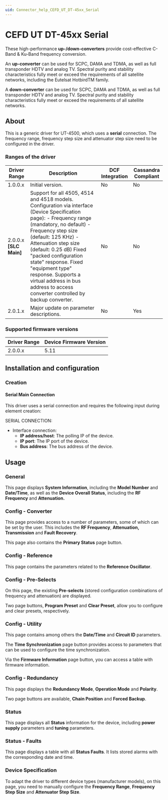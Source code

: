 ```yaml
---
uid: Connector_help_CEFD_UT_DT-45xx_Serial
---
```


# CEFD UT DT-45xx Serial

These high-performance **up-/down-converters** provide cost-effective C-Band & Ku-Band frequency conversion.

An **up-converter** can be used for SCPC, DAMA and TDMA, as well as full transponder HDTV and analog TV. Spectral purity and stability characteristics fully meet or exceed the requirements of all satellite networks, including the Eutelsat HotbirdTM family.

A **down-converter** can be used for SCPC, DAMA and TDMA, as well as full transponder HDTV and analog TV. Spectral purity and stability characteristics fully meet or exceed the requirements of all satellite networks.

## About

This is a generic driver for UT-4500, which uses a **serial** connection. The frequency range, frequency step size and attenuator step size need to be configured in the driver.

### Ranges of the driver

| **Driver Range**         | **Description**                                                                                                                                                                                                                                                                                                                                                                                                | **DCF Integration** | **Cassandra Compliant** |
|--------------------------|----------------------------------------------------------------------------------------------------------------------------------------------------------------------------------------------------------------------------------------------------------------------------------------------------------------------------------------------------------------------------------------------------------------|---------------------|-------------------------|
| 1.0.0.x                  | Initial version.                                                                                                                                                                                                                                                                                                                                                                                               | No                  | No                      |
| 2.0.0.x **\[SLC Main\]** | Support for all 4505, 4514 and 4518 models. Configuration via interface (Device Specification page): - Frequency range (mandatory, no default) - Frequency step size (default: 125 KHz) - Attenuation step size (default: 0.25 dB) Fixed "packed configuration state" response. Fixed "equipment type" response. Supports a virtual address in bus address to access converter controlled by backup converter. | No                  | No                      |
| 2.0.1.x                  | Major update on parameter descriptions.                                                                                                                                                                                                                                                                                                                                                                        | No                  | Yes                     |

### Supported firmware versions

| **Driver Range** | **Device Firmware Version** |
|------------------|-----------------------------|
| 2.0.0.x          | 5.11                        |

## Installation and configuration

### Creation

#### Serial Main Connection

This driver uses a serial connection and requires the following input during element creation:

SERIAL CONNECTION:

- Interface connection:
  - **IP address/host**: The polling IP of the device.
  - **IP port**: The IP port of the device.
  - **Bus address**: The bus address of the device.

## Usage

### General

This page displays **System Information**, including the **Model Number** and **Date/Time**, as well as the **Device Overall Status**, including the **RF Frequency** and **Attenuation.**

### Config - Converter

This page provides access to a number of parameters, some of which can be set by the user. This includes the **RF Frequency**, **Attenuation, Transmission** and **Fault Recovery**.

This page also contains the **Primary Status** page button.

### Config - Reference

This page contains the parameters related to the **Reference Oscillator**.

### Config - Pre-Selects

On this page, the existing **Pre-selects** (stored configuration combinations of frequency and attenuation) are displayed.

Two page buttons, **Program Preset** and **Clear Preset**, allow you to configure and clear presets, respectively.

### Config - Utility

This page contains among others the **Date/Time** and **Circuit ID** parameters.

The **Time Synchronization** page button provides access to parameters that can be used to configure the time synchronization.

Via the **Firmware Information** page button, you can access a table with firmware information.

### Config - Redundancy

This page displays the **Redundancy Mode**, **Operation Mode** and **Polarity**.

Two page buttons are available, **Chain Position** and **Forced Backup**.

### Status

This page displays all **Status** information for the device, including **power supply** parameters and **tuning** parameters.

### Status - Faults

This page displays a table with all **Status Faults**. It lists stored alarms with the corresponding date and time.

### Device Specification

To adapt the driver to different device types (manufacturer models), on this page, you need to manually configure the **Frequency Range**, **Frequency Step Size** and **Attenuator Step Size**.
